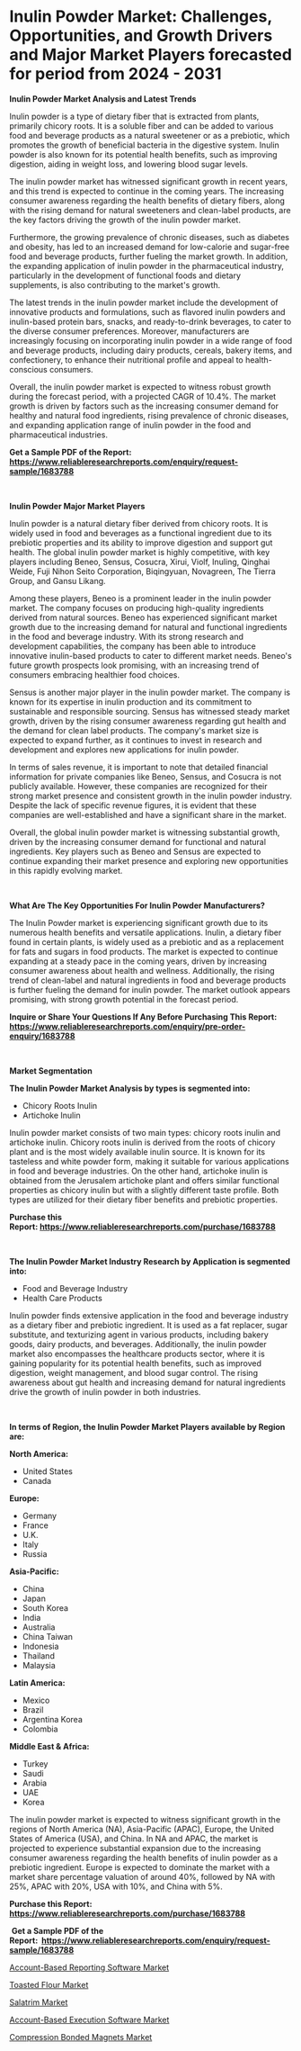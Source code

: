 <p><h1>Inulin Powder Market: Challenges, Opportunities, and Growth Drivers and Major Market Players forecasted for period from 2024 - 2031</h1></p><p><strong>Inulin Powder Market Analysis and Latest Trends</strong></p>
<p><p>Inulin powder is a type of dietary fiber that is extracted from plants, primarily chicory roots. It is a soluble fiber and can be added to various food and beverage products as a natural sweetener or as a prebiotic, which promotes the growth of beneficial bacteria in the digestive system. Inulin powder is also known for its potential health benefits, such as improving digestion, aiding in weight loss, and lowering blood sugar levels.</p><p>The inulin powder market has witnessed significant growth in recent years, and this trend is expected to continue in the coming years. The increasing consumer awareness regarding the health benefits of dietary fibers, along with the rising demand for natural sweeteners and clean-label products, are the key factors driving the growth of the inulin powder market.</p><p>Furthermore, the growing prevalence of chronic diseases, such as diabetes and obesity, has led to an increased demand for low-calorie and sugar-free food and beverage products, further fueling the market growth. In addition, the expanding application of inulin powder in the pharmaceutical industry, particularly in the development of functional foods and dietary supplements, is also contributing to the market's growth.</p><p>The latest trends in the inulin powder market include the development of innovative products and formulations, such as flavored inulin powders and inulin-based protein bars, snacks, and ready-to-drink beverages, to cater to the diverse consumer preferences. Moreover, manufacturers are increasingly focusing on incorporating inulin powder in a wide range of food and beverage products, including dairy products, cereals, bakery items, and confectionery, to enhance their nutritional profile and appeal to health-conscious consumers.</p><p>Overall, the inulin powder market is expected to witness robust growth during the forecast period, with a projected CAGR of 10.4%. The market growth is driven by factors such as the increasing consumer demand for healthy and natural food ingredients, rising prevalence of chronic diseases, and expanding application range of inulin powder in the food and pharmaceutical industries.</p></p>
<p><strong>Get a Sample PDF of the Report:&nbsp; <a href="https://www.reliableresearchreports.com/enquiry/request-sample/1683788">https://www.reliableresearchreports.com/enquiry/request-sample/1683788</a></strong></p>
<p>&nbsp;</p>
<p><strong>Inulin Powder Major Market Players</strong></p>
<p><p>Inulin powder is a natural dietary fiber derived from chicory roots. It is widely used in food and beverages as a functional ingredient due to its prebiotic properties and its ability to improve digestion and support gut health. The global inulin powder market is highly competitive, with key players including Beneo, Sensus, Cosucra, Xirui, Violf, Inuling, Qinghai Weide, Fuji Nihon Seito Corporation, Biqingyuan, Novagreen, The Tierra Group, and Gansu Likang.</p><p>Among these players, Beneo is a prominent leader in the inulin powder market. The company focuses on producing high-quality ingredients derived from natural sources. Beneo has experienced significant market growth due to the increasing demand for natural and functional ingredients in the food and beverage industry. With its strong research and development capabilities, the company has been able to introduce innovative inulin-based products to cater to different market needs. Beneo's future growth prospects look promising, with an increasing trend of consumers embracing healthier food choices.</p><p>Sensus is another major player in the inulin powder market. The company is known for its expertise in inulin production and its commitment to sustainable and responsible sourcing. Sensus has witnessed steady market growth, driven by the rising consumer awareness regarding gut health and the demand for clean label products. The company's market size is expected to expand further, as it continues to invest in research and development and explores new applications for inulin powder.</p><p>In terms of sales revenue, it is important to note that detailed financial information for private companies like Beneo, Sensus, and Cosucra is not publicly available. However, these companies are recognized for their strong market presence and consistent growth in the inulin powder industry. Despite the lack of specific revenue figures, it is evident that these companies are well-established and have a significant share in the market.</p><p>Overall, the global inulin powder market is witnessing substantial growth, driven by the increasing consumer demand for functional and natural ingredients. Key players such as Beneo and Sensus are expected to continue expanding their market presence and exploring new opportunities in this rapidly evolving market.</p></p>
<p>&nbsp;</p>
<p><strong>What Are The Key Opportunities For Inulin Powder Manufacturers?</strong></p>
<p><p>The Inulin Powder market is experiencing significant growth due to its numerous health benefits and versatile applications. Inulin, a dietary fiber found in certain plants, is widely used as a prebiotic and as a replacement for fats and sugars in food products. The market is expected to continue expanding at a steady pace in the coming years, driven by increasing consumer awareness about health and wellness. Additionally, the rising trend of clean-label and natural ingredients in food and beverage products is further fueling the demand for inulin powder. The market outlook appears promising, with strong growth potential in the forecast period.</p></p>
<p><strong>Inquire or Share Your Questions If Any Before Purchasing This Report: <a href="https://www.reliableresearchreports.com/enquiry/pre-order-enquiry/1683788">https://www.reliableresearchreports.com/enquiry/pre-order-enquiry/1683788</a></strong></p>
<p>&nbsp;</p>
<p><strong>Market Segmentation</strong></p>
<p><strong>The Inulin Powder Market Analysis by types is segmented into:</strong></p>
<p><ul><li>Chicory Roots Inulin</li><li>Artichoke Inulin</li></ul></p>
<p><p>Inulin powder market consists of two main types: chicory roots inulin and artichoke inulin. Chicory roots inulin is derived from the roots of chicory plant and is the most widely available inulin source. It is known for its tasteless and white powder form, making it suitable for various applications in food and beverage industries. On the other hand, artichoke inulin is obtained from the Jerusalem artichoke plant and offers similar functional properties as chicory inulin but with a slightly different taste profile. Both types are utilized for their dietary fiber benefits and prebiotic properties.</p></p>
<p><strong>Purchase this Report:&nbsp;<a href="https://www.reliableresearchreports.com/purchase/1683788">https://www.reliableresearchreports.com/purchase/1683788</a></strong></p>
<p>&nbsp;</p>
<p><strong>The Inulin Powder Market Industry Research by Application is segmented into:</strong></p>
<p><ul><li>Food and Beverage Industry</li><li>Health Care Products</li></ul></p>
<p><p>Inulin powder finds extensive application in the food and beverage industry as a dietary fiber and prebiotic ingredient. It is used as a fat replacer, sugar substitute, and texturizing agent in various products, including bakery goods, dairy products, and beverages. Additionally, the inulin powder market also encompasses the healthcare products sector, where it is gaining popularity for its potential health benefits, such as improved digestion, weight management, and blood sugar control. The rising awareness about gut health and increasing demand for natural ingredients drive the growth of inulin powder in both industries.</p></p>
<p>&nbsp;</p>
<p><strong>In terms of Region, the Inulin Powder Market Players available by Region are:</strong></p>
<p>
    <p> <strong> North America: </strong>
        <ul>
            <li>United States</li>
            <li>Canada</li>
        </ul>
        </p> 
    <p> <strong> Europe: </strong>
        <ul>
            <li>Germany</li>
            <li>France</li>
            <li>U.K.</li>
            <li>Italy</li>
            <li>Russia</li>
        </ul>
        </p> 
    <p> <strong> Asia-Pacific: </strong>
        <ul>
            <li>China</li>
            <li>Japan</li>
            <li>South Korea</li>
            <li>India</li>
            <li>Australia</li>
            <li>China Taiwan</li>
            <li>Indonesia</li>
            <li>Thailand</li>
            <li>Malaysia</li>
        </ul>
        </p> 
    <p> <strong> Latin America: </strong>
        <ul>
            <li>Mexico</li>
            <li>Brazil</li>
            <li>Argentina Korea</li>
            <li>Colombia</li>
        </ul>
        </p> 
    <p> <strong> Middle East & Africa: </strong>
        <ul>
            <li>Turkey</li>
            <li>Saudi</li>
            <li>Arabia</li>
            <li>UAE</li>
            <li>Korea</li>
        </ul>
    </p>
    </p>
<p><p>The inulin powder market is expected to witness significant growth in the regions of North America (NA), Asia-Pacific (APAC), Europe, the United States of America (USA), and China. In NA and APAC, the market is projected to experience substantial expansion due to the increasing consumer awareness regarding the health benefits of inulin powder as a prebiotic ingredient. Europe is expected to dominate the market with a market share percentage valuation of around 40%, followed by NA with 25%, APAC with 20%, USA with 10%, and China with 5%.</p></p>
<p><strong>Purchase this Report: <a href="https://www.reliableresearchreports.com/purchase/1683788">https://www.reliableresearchreports.com/purchase/1683788</a></strong></p>
<p>&nbsp;<strong>Get a Sample PDF of the Report:&nbsp;&nbsp;<a href="https://www.reliableresearchreports.com/enquiry/request-sample/1683788">https://www.reliableresearchreports.com/enquiry/request-sample/1683788</a></strong></p>
<p><strong></strong></p>
<p><p><a href="https://issuu.com/reportprime-2/docs/account-based-reporting-software-market-size-2030.">Account-Based Reporting Software Market</a></p><p><a href="https://github.com/RickHolmes3/Market-Research-Report-List-2/blob/main/toasted-flour-market.md">Toasted Flour Market</a></p><p><a href="https://github.com/GroverBarry/Market-Research-Report-List-3/blob/main/salatrim-market.md">Salatrim Market</a></p><p><a href="https://issuu.com/reportprime-2/docs/account-based-execution-software-market-size-2030.">Account-Based Execution Software Market</a></p><p><a href="https://issuu.com/reportprime-2/docs/compression-bonded-magnets-market-size-2030.pptx">Compression Bonded Magnets Market</a></p></p>